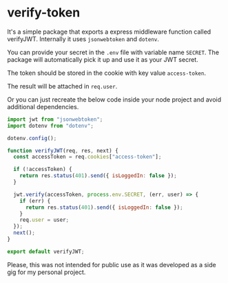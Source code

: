 # verify-token

It's a simple package that exports a express middleware function called verifyJWT. Internally it uses `jsonwebtoken` and `dotenv`.

You can provide your secret in the `.env` file with variable name `SECRET`. The package will automatically pick it up and use it as your JWT secret.

The token should be stored in the cookie with key value `access-token`.

The result will be attached in `req.user`.

Or you can just recreate the below code inside your node project and avoid additional dependencies.

```js
import jwt from "jsonwebtoken";
import dotenv from "dotenv";

dotenv.config();

function verifyJWT(req, res, next) {
  const accessToken = req.cookies["access-token"];

  if (!accessToken) {
    return res.status(401).send({ isLoggedIn: false });
  }

  jwt.verify(accessToken, process.env.SECRET, (err, user) => {
    if (err) {
      return res.status(401).send({ isLoggedIn: false });
    }
    req.user = user;
  });
  next();
}

export default verifyJWT;
```

Please, this was not intended for public use as it was developed as a side gig for my personal project.